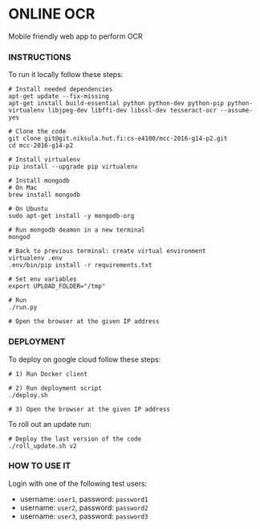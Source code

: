 # ONLINE OCR

Mobile friendly web app to perform OCR

### INSTRUCTIONS
To run it locally follow these steps:
 
    # Install needed dependencies
    apt-get update --fix-missing
    apt-get install build-essential python python-dev python-pip python-virtualenv libjpeg-dev libffi-dev libssl-dev tesseract-ocr --assume-yes
    
    # Clone the code
    git clone git@git.niksula.hut.fi:cs-e4100/mcc-2016-g14-p2.git
    cd mcc-2016-g14-p2
    
    # Install virtualenv
    pip install --upgrade pip virtualenv
    
    # Install mongodb
    # On Mac
    brew install mongodb
    
    # On Ubuntu
    sudo apt-get install -y mongodb-org
    
    # Run mongodb deamon in a new terminal
    mongod
    
    # Back to previous terminal: create virtual environment
    virtualenv .env
    .env/bin/pip install -r requirements.txt
    
    # Set env variables
    export UPLOAD_FOLDER="/tmp"

    # Run
    ./run.py
    
    # Open the browser at the given IP address


### DEPLOYMENT
To deploy on google cloud follow these steps:

    # 1) Run Docker client
    
    # 2) Run deployment script
    ./deploy.sh
    
    # 3) Open the browser at the given IP address


To roll out an update run:

    # Deploy the last version of the code
    ./roll_update.sh v2


### HOW TO USE IT
Login with one of the following test users:


- username: `user1`, password: `password1`
- username: `user2`, password: `password2`
- username: `user3`, password: `password3`


